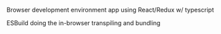 Browser development environment app using React/Redux w/ typescript

ESBuild doing the in-browser transpiling and bundling
